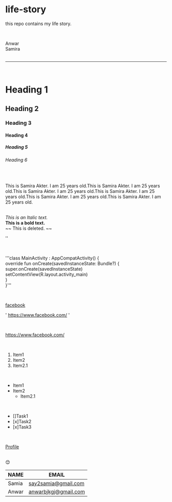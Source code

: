 # life-story
this repo contains my life story.

<!-- Markdown Comment -->
</br>

<!--Normal text and new line-->
Anwar  
Samira  
</br>

<!--Horizontal rule-->

---

</br>

<!--Headings-->

# Heading 1
## Heading 2
### Heading 3
#### Heading 4
##### Heading 5
###### Heading 6

</br>

<!--Paragraph-->
<p>This is Samira Akter. I am 25 years old.This is Samira Akter. I am 25 years old.This is Samira Akter. I am 25 years old.This is Samira Akter. I am 25 years old.This is Samira Akter. I am 25 years old.This is Samira Akter. I am 25 years old.</p>

</br>
<!--Italic-->
<i> This is an Italic text. </i>  

</br>
<!--bold-->
<b> This is a bold text. </b> 

</br>
<!--Strike through-->
~~ This is deleted. ~~  

</br>

<!--Inline code block-->
'<html></html>'  

</br>

<!--Multiple line code block-->

'''class MainActivity : AppCompatActivity() {  
    override fun onCreate(savedInstanceState: Bundle?) {  
        super.onCreate(savedInstanceState)  
        setContentView(R.layout.activity_main)  
    }  
}'''

</br>

<!--Link-->
<!-- Automatic Link-->

[facebook](https://www.facebook.com/)</br>

' https://www.facebook.com/ ' 

</br>

https://www.facebook.com/  

</br>
<!--List-->
<!-- OrderList -->

<ol>
  <li>
    Item1    
</li>
  <li>
    Item2
      <li>
         Item2.1
      </li>
  </li>
</ol>
</br>

<!-- UnorderList -->
- Item1  
- Item2  
   - Item2.1  
</br>

<!-- TaskList -->
- []Task1  
- [x]Task2  
- [x]Task3  
</br>

<!--Image-->
[Profile]()  

</br>
<!--Emoji-->
😊

</br>

<!--Table-->

| NAME | EMAIL |  
| --- | --- |    
| Samia | say2samia@gmail.com |    
| Anwar | anwarbjkgj@gmail.com  |  

</br>



